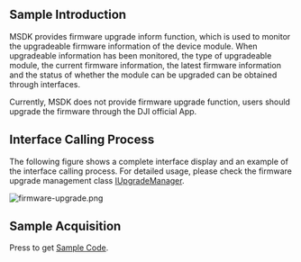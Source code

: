 ## Sample Introduction

MSDK provides firmware upgrade inform function, which is used to monitor the upgradeable firmware information of the device module. When upgradeable information has been monitored, the type of upgradeable module, the current firmware information, the latest firmware information and the status of whether the module can be upgraded can be obtained through interfaces.

Currently, MSDK does not provide firmware upgrade function, users should upgrade the firmware through the DJI official App.

## Interface Calling Process

The following figure shows a complete interface display and an example of the interface calling process. For detailed usage, please check the firmware upgrade management class [IUpgradeManager](https://developer.dji.com/api-reference-v5/android-api/Components/IUpgradeManager/IUpgradeManager.html).


![firmware-upgrade.png](https://terra-1-g.djicdn.com/71a7d383e71a4fb8887a310eb746b47f/msdk/Documentation/V5.1/firmware%20upgrade%20en.png)


## Sample Acquisition

Press to get [Sample Code](https://github.com/dji-sdk/Mobile-SDK-Android-V5).